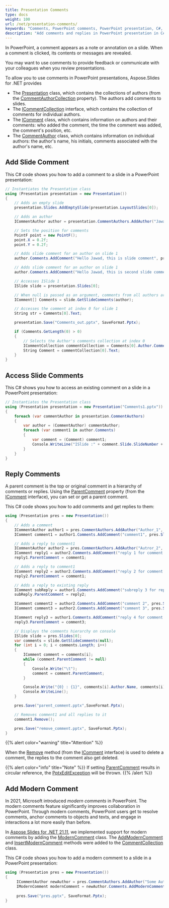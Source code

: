 ```yaml
---
title: Presentation Comments
type: docs
weight: 100
url: /net/presentation-comments/
keywords: "Comments, PowerPoint comments, PowerPoint presentation, C#, Csharp, Aspose.Slides for .NET"
description: "Add comments and replies in PowerPoint presentation in C# or .NET"
---
```


In PowerPoint, a comment appears as a note or annotation on a slide. When a comment is clicked, its contents or messages are revealed. 

You may want to use comments to provide feedback or communicate with your colleagues when you review presentations.

To allow you to use comments in PowerPoint presentations, Aspose.Slides for .NET provides

* The [Presentation](https://apireference.aspose.com/slides/net/aspose.slides/presentation) class, which contains the collections of authors (from the [CommentAuthorCollection](https://apireference.aspose.com/slides/net/aspose.slides/icommentauthorcollection/properties/index) property). The authors add comments to slides. 
* The  [ICommentCollection](https://apireference.aspose.com/slides/net/aspose.slides/icommentcollection) interface, which contains the collection of comments for individual authors. 
* The  [IComment](https://apireference.aspose.com/slides/net/aspose.slides/icomment) class, which contains information on authors and their comments: who added the comment, the time the comment was added, the comment's position, etc. 
* The [CommentAuthor](https://apireference.aspose.com/slides/net/aspose.slides/commentauthor) class, which contains information on individual authors: the author's name, his initials, comments associated with the author's name, etc. 

## **Add Slide Comment**
This C# code shows you how to add a comment to a slide in a PowerPoint presentation:

```c#
// Instantiates the Presentation class
using (Presentation presentation = new Presentation())
{
    // Adds an empty slide
    presentation.Slides.AddEmptySlide(presentation.LayoutSlides[0]);

    // Adds an author
    ICommentAuthor author = presentation.CommentAuthors.AddAuthor("Jawad", "MF");

    // Sets the position for comments
    PointF point = new PointF();
    point.X = 0.2f;
    point.Y = 0.2f;

    // Adds slide comment for an author on slide 1
    author.Comments.AddComment("Hello Jawad, this is slide comment", presentation.Slides[0], point, DateTime.Now);

    // Adds slide comment for an author on slide 1
    author.Comments.AddComment("Hello Jawad, this is second slide comment", presentation.Slides[1], point, DateTime.Now);

    // Accesses ISlide 1
    ISlide slide = presentation.Slides[0];

    // When null is passed as an argument, comments from all authors are brought to the selected slide
    IComment[] Comments = slide.GetSlideComments(author);

    // Accesses the comment at index 0 for slide 1
    String str = Comments[0].Text;

    presentation.Save("Comments_out.pptx", SaveFormat.Pptx);

    if (Comments.GetLength(0) > 0)
    {
        // Selects the Author's comments collection at index 0
        ICommentCollection commentCollection = Comments[0].Author.Comments;
        String Comment = commentCollection[0].Text;
    }
}
```



## **Access Slide Comments**
This C# shows you how to access an existing comment on a slide in a PowerPoint presentation:

```c#
// Instantiates the Presentation class
using (Presentation presentation = new Presentation("Comments1.pptx"))
{
    foreach (var commentAuthor in presentation.CommentAuthors)
    {
        var author = (CommentAuthor) commentAuthor;
        foreach (var comment1 in author.Comments)
        {
            var comment = (Comment) comment1;
            Console.WriteLine("ISlide :" + comment.Slide.SlideNumber + " has comment: " + comment.Text + " with Author: " + comment.Author.Name + " posted on time :" + comment.CreatedTime + "\n");
        }
    }
}
```


## **Reply Comments**
A parent comment is the top or original comment in a hierarchy of comments or replies. Using the [ParentComment](https://apireference.aspose.com/slides/net/aspose.slides/icomment/properties/parentcomment) property (from the [IComment](https://apireference.aspose.com/slides/net/aspose.slides/icomment) interface), you can set or get a parent comment. 

This C# code shows you how to add comments and get replies to them:

```c#
using (Presentation pres = new Presentation())
{
    // Adds a comment
    ICommentAuthor author1 = pres.CommentAuthors.AddAuthor("Author_1", "A.A.");
    IComment comment1 = author1.Comments.AddComment("comment1", pres.Slides[0], new PointF(10, 10), DateTime.Now);

    // Adds a reply to comment1
    ICommentAuthor author2 = pres.CommentAuthors.AddAuthor("Autror_2", "B.B.");
    IComment reply1 = author2.Comments.AddComment("reply 1 for comment 1", pres.Slides[0], new PointF(10, 10), DateTime.Now);
    reply1.ParentComment = comment1;

    // Adds a reply to comment1
    IComment reply2 = author2.Comments.AddComment("reply 2 for comment 1", pres.Slides[0], new PointF(10, 10), DateTime.Now);
    reply2.ParentComment = comment1;

    // Adds a reply to existing reply
    IComment subReply = author1.Comments.AddComment("subreply 3 for reply 2", pres.Slides[0], new PointF(10, 10), DateTime.Now);
    subReply.ParentComment = reply2;

    IComment comment2 = author2.Comments.AddComment("comment 2", pres.Slides[0], new PointF(10, 10), DateTime.Now);
    IComment comment3 = author2.Comments.AddComment("comment 3", pres.Slides[0], new PointF(10, 10), DateTime.Now);

    IComment reply3 = author1.Comments.AddComment("reply 4 for comment 3", pres.Slides[0], new PointF(10, 10), DateTime.Now);
    reply3.ParentComment = comment3;

    // Displays the comments hierarchy on console
    ISlide slide = pres.Slides[0];
    var comments = slide.GetSlideComments(null);
    for (int i = 0; i < comments.Length; i++)
    {
        IComment comment = comments[i];
        while (comment.ParentComment != null)
        {
            Console.Write("\t");
            comment = comment.ParentComment;
        }

        Console.Write("{0} : {1}", comments[i].Author.Name, comments[i].Text);
        Console.WriteLine();
    }

    pres.Save("parent_comment.pptx",SaveFormat.Pptx);

    // Removes comment1 and all replies to it
    comment1.Remove();

    pres.Save("remove_comment.pptx", SaveFormat.Pptx);
}
```

{{% alert color="warning" title="Attention" %}} 

When the [Remove](https://apireference.aspose.com/slides/net/aspose.slides/icomment/methods/remove) method (from the [IComment](https://apireference.aspose.com/slides/net/aspose.slides/icomment) interface) is used to delete a comment, the replies to the comment also get deleted. 

{{% alert color="info" title="Note" %}} 
If setting [ParentComment](https://apireference.aspose.com/slides/net/aspose.slides/icomment/properties/parentcomment) results in circular reference, the [PptxEditException](https://apireference.aspose.com/slides/net/aspose.slides/pptxeditexception) will be thrown.
{{% /alert %}}

## **Add Modern Comment**

In 2021, Microsoft introduced *modern comments* in PowerPoint. The modern comments feature significantly improves collaboration in PowerPoint. Through modern comments, PowerPoint users get to resolve comments, anchor comments to objects and texts, and engage in interactions a lot more easily than before. 

In [Aspose Slides for .NET 21.11](https://docs.aspose.com/slides/net/aspose-slides-for-net-21-11-release-notes/), we implemented support for modern comments by adding the [ModernComment](https://apireference.aspose.com/slides/net/aspose.slides/moderncomment) class. The [AddModernComment](https://apireference.aspose.com/slides/net/aspose.slides/commentcollection/methods/addmoderncomment) and [InsertModernComment](https://apireference.aspose.com/slides/net/aspose.slides/commentcollection/methods/insertmoderncomment) methods were added to the [CommentCollection](https://apireference.aspose.com/slides/net/aspose.slides/commentcollection) class. 

This C# code shows you how to add a modern comment to a slide in a PowerPoint presentation: 

```c#
using (Presentation pres = new Presentation())
{
     ICommentAuthor newAuthor = pres.CommentAuthors.AddAuthor("Some Author", "SA");
     IModernComment modernComment = newAuthor.Comments.AddModernComment("This is a modern comment", pres.Slides[0], null, new PointF(100, 100), DateTime.Now);
 
     pres.Save("pres.pptx", SaveFormat.Pptx);
}
```
